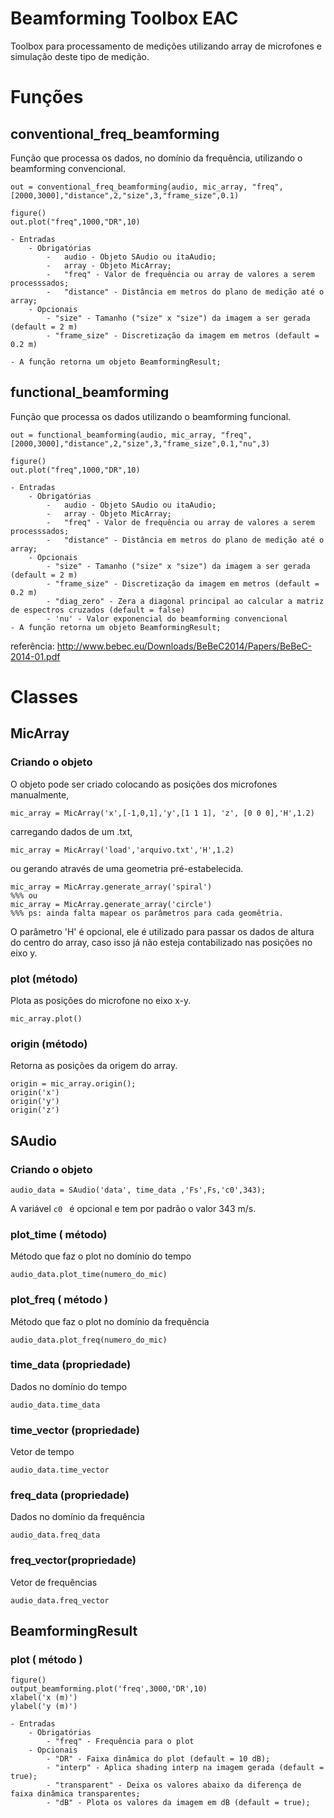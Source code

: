 # Beamforming Toolbox EAC

Toolbox para processamento de medições utilizando array de microfones e simulação deste tipo de medição.

# Funções

## conventional_freq_beamforming
Função que processa os dados, no domínio da frequência, utilizando o beamforming convencional.

```
out = conventional_freq_beamforming(audio, mic_array, "freq",[2000,3000],"distance",2,"size",3,"frame_size",0.1) 

figure()
out.plot("freq",1000,"DR",10)
```

	- Entradas
		- Obrigatórias
			-	audio - Objeto SAudio ou itaAudio;
			-	array - Objeto MicArray;
			-	"freq" - Valor de frequência ou array de valores a serem processsados;
			-	"distance" - Distância em metros do plano de medição até o array;
		- Opcionais
			- "size" - Tamanho ("size" x "size") da imagem a ser gerada (default = 2 m)
			- "frame_size" - Discretização da imagem em metros (default = 0.2 m)
	
	- A função retorna um objeto BeamformingResult;

## functional_beamforming

Função que processa os dados utilizando o beamforming funcional.
```
out = functional_beamforming(audio, mic_array, "freq",[2000,3000],"distance",2,"size",3,"frame_size",0.1,"nu",3)

figure()
out.plot("freq",1000,"DR",10)
```



	- Entradas
		- Obrigatórias
			-	audio - Objeto SAudio ou itaAudio;
			-	array - Objeto MicArray;
			-	"freq" - Valor de frequência ou array de valores a serem processsados;
			-	"distance" - Distância em metros do plano de medição até o array;
		- Opcionais
			- "size" - Tamanho ("size" x "size") da imagem a ser gerada (default = 2 m)
			- "frame_size" - Discretização da imagem em metros (default = 0.2 m)
			- "diag_zero" - Zera a diagonal principal ao calcular a matriz de espectros cruzados (default = false)
			- 'nu' - Valor exponencial do beamforming convencional
	- A função retorna um objeto BeamformingResult;


referência: http://www.bebec.eu/Downloads/BeBeC2014/Papers/BeBeC-2014-01.pdf
# Classes

## MicArray

### Criando o objeto

O objeto pode ser criado colocando as posições dos microfones manualmente,
```
mic_array = MicArray('x',[-1,0,1],'y',[1 1 1], 'z', [0 0 0],'H',1.2)
```
carregando dados de um .txt,
```
mic_array = MicArray('load','arquivo.txt','H',1.2)
```
ou gerando através de uma geometria pré-estabelecida.

```
mic_array = MicArray.generate_array('spiral')
%%% ou
mic_array = MicArray.generate_array('circle')
%%% ps: ainda falta mapear os parâmetros para cada geomêtria.
```
O parâmetro 'H' é opcional, ele é utilizado para passar os dados de altura do centro do array, caso isso já não esteja contabilizado nas posições no eixo y.

### plot (método)
Plota as posições do microfone no eixo x-y.
```
mic_array.plot()
```

	
### origin (método)
Retorna as posições da origem do array.
```
origin = mic_array.origin();
origin('x')
origin('y')
origin('z')
```

## SAudio

### Criando o objeto
```
audio_data = SAudio('data', time_data ,'Fs',Fs,'c0',343);
```
A variável ```c0 ```  é opcional e tem por padrão o valor 343 m/s.
### plot_time ( método)
Método que faz o plot no domínio do tempo
```
audio_data.plot_time(numero_do_mic)
```

### plot_freq ( método )
Método que faz o plot no domínio da frequência
```
audio_data.plot_freq(numero_do_mic)
```
### time_data (propriedade)
Dados no domínio do tempo
```
audio_data.time_data
```
### time_vector (propriedade)
Vetor de tempo
```
audio_data.time_vector
```

### freq_data (propriedade)
Dados no domínio da frequência
```
audio_data.freq_data
```
### freq_vector(propriedade)
Vetor de frequências
```
audio_data.freq_vector
```

## BeamformingResult 

### plot ( método )  
```
figure()
output_beamforming.plot('freq',3000,'DR',10)
xlabel('x (m)')
ylabel('y (m)')
```



	- Entradas
		- Obrigatórias
			- "freq" - Frequência para o plot
		- Opcionais
			- "DR" - Faixa dinâmica do plot (default = 10 dB);
			- "interp" - Aplica shading interp na imagem gerada (default = true);
			- "transparent" - Deixa os valores abaixo da diferença de faixa dinâmica transparentes;
			- "dB" - Plota os valores da imagem em dB (default = true);
